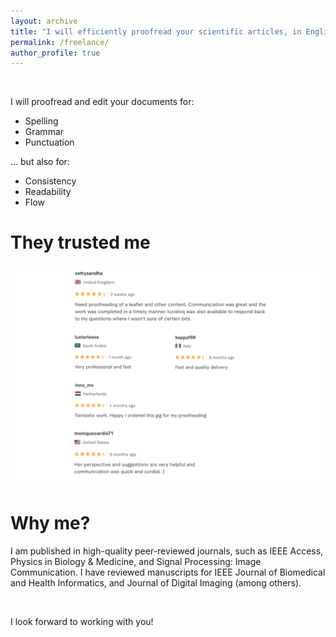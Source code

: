 ```yaml
---
layout: archive
title: "I will efficiently proofread your scientific articles, in English or French"
permalink: /freelance/
author_profile: true
---
```


<br />

I will proofread and edit your documents for:
* Spelling
* Grammar
* Punctuation

... but also for:
* Consistency
* Readability
* Flow

They trusted me
======

<p style="text-align:center;"><img src="/images/fiverr2.png" alt="Avis"></p>


Why me?
======
I am published in high-quality peer-reviewed journals, such as IEEE Access, Physics in Biology & Medicine, and Signal Processing: Image Communication.
I have reviewed manuscripts for IEEE Journal of Biomedical and Health Informatics, and Journal of Digital Imaging (among others).

<br />

I look forward to working with you!

